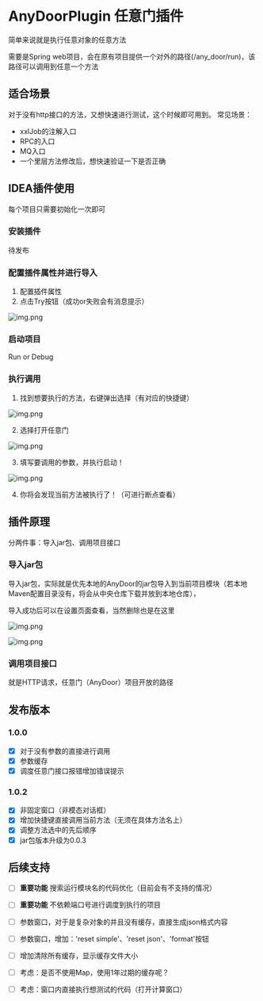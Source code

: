 # AnyDoorPlugin 任意门插件
简单来说就是执行任意对象的任意方法

需要是Spring web项目，会在原有项目提供一个对外的路径(/any_door/run)，该路径可以调用到任意一个方法

## 适合场景
对于没有http接口的方法，又想快速进行测试，这个时候即可用到。
常见场景：
- xxlJob的注解入口
- RPC的入口
- MQ入口
- 一个里层方法修改后，想快速验证一下是否正确

## IDEA插件使用
每个项目只需要初始化一次即可
### 安装插件
待发布

### 配置插件属性并进行导入
1. 配置插件属性
2. 点击Try按钮（成功or失败会有消息提示）

![img.png](dosc/image/插件配置说明.jpg)

### 启动项目
Run or Debug

### 执行调用
1. 找到想要执行的方法，右键弹出选择（有对应的快捷键）

![img.png](dosc/image/打开方法选择.png)

2. 选择打开任意门

![img.png](dosc/image/打开任意门.png)

3. 填写要调用的参数，并执行启动！

![img.png](dosc/image/启动.png)

4. 你将会发现当前方法被执行了！（可进行断点查看）

## 插件原理
分两件事：导入jar包、调用项目接口
### 导入jar包

导入jar包，实际就是优先本地的AnyDoor的jar包导入到当前项目模块（若本地Maven配置目录没有，将会从中央仓库下载并放到本地仓库），

导入成功后可以在设置页面查看，当然删除也是在这里

![img.png](dosc/image/jar包导入.jpg)

![img.png](dosc/image/插入的maven路径.png)

### 调用项目接口
就是HTTP请求，任意门（AnyDoor）项目开放的路径

## 发布版本
### 1.0.0
- [x] 对于没有参数的直接进行调用
- [x] 参数缓存
- [x] 调度任意门接口报错增加错误提示

### 1.0.2
- [x] 非固定窗口（非模态对话框）
- [x] 增加快捷键直接调用当前方法（无须在具体方法名上）
- [x] 调整方法选中的先后顺序
- [x] jar包版本升级为0.0.3

## 后续支持
- [ ] **重要功能** 搜索运行模块名的代码优化（目前会有不支持的情况）
- [ ] **重要功能** 不依赖端口号进行调度到执行的项目
- [ ] 参数窗口，对于是复杂对象的并且没有缓存，直接生成json格式内容
- [ ] 参数窗口，增加：'reset simple'、'reset json'、'format'按钮
- [ ] 增加清除所有缓存，显示缓存文件大小
- [ ] 考虑：是否不使用Map，使用1年过期的缓存呢？
- [ ] 考虑：窗口内直接执行想测试的代码（打开计算窗口）




